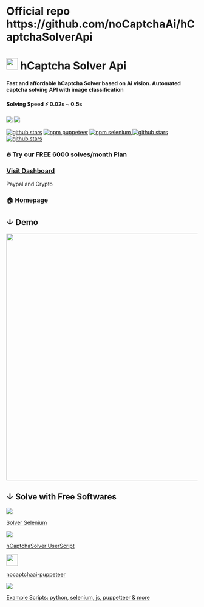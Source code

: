 
<h1>Official repo https://github.com/noCaptchaAi/hCaptchaSolverApi </h>
<p>
<h1><img src="https://avatars.githubusercontent.com/u/110127579" width="30px" /> hCaptcha Solver Api </h1>
<h4>Fast and affordable hCaptcha Solver based on Ai vision. Automated captcha solving API with image classification</h4>
</p>

#### Solving Speed ⚡  0.02s ~ 0.5s

<p>
<a href="https://t.me/noCaptchaAi" target="_blank"><img src="https://img.shields.io/badge/Telegram-2CA5E0?style=for-the-badge&logo=telegram&logoColor=white"></a>
<a href="https://discord.gg/E7FfzhZqzA" target="_blank"><img src="https://img.shields.io/badge/Discord-7289DA?style=for-the-badge&logo=discord&logoColor=white"></a>
</p>
<p>
<a href="https://github.com/noCaptchaAi/hCaptchaSolverApi/"><img alt="github stars" src="https://img.shields.io/github/stars/noCaptchaAi/hCaptchaSolverApi?style=for-the-badge"></a>
<a href="https://www.npmjs.com/package/nocaptchaai-puppeteer"><img alt="npm puppeteer" src="https://img.shields.io/npm/v/nocaptchaai-puppeteer?label=npm-puppeteer&style=for-the-badge"></a>
<a href="https://www.npmjs.com/package/nocaptchasolver"><img alt="npm selenium" src="https://img.shields.io/npm/v/nocaptchasolver?label=npm-selenium&style=for-the-badge">
<a href="https://greasyfork.org/en/scripts/454941-nocaptchaai-hcaptcha-solver"><img alt="github stars" src="https://user-images.githubusercontent.com/4178343/202253849-adb3f27a-24cf-444e-916c-2e58cba00362.png">
  <a href="https://openuserjs.org/scripts/nocaptchaai/noCaptchaAI_hCaptcha_Solver"><img alt="github stars" src="https://user-images.githubusercontent.com/4178343/202683176-b5f4cb24-af7d-4463-8adc-c3aeec87c313.png">
</a>
 


### 🔥 Try our FREE 6000 solves/month Plan

### <a href="https://dash.nocaptchaai.com/">Visit Dashboard</a></a>
Paypal and Crypto 
### 🏠 [Homepage](https://dash.nocaptchaai.com)


## ↓ Demo
</p>

<img src="https://user-images.githubusercontent.com/4178343/180646819-324163a8-0c4c-4571-b01c-2f98ab8a1127.gif" width="650">
</p>


## ↓ Solve with Free Softwares

<p>
<img src="https://img.icons8.com/fluency/48/000000/selenium-test-automation.png"/>

[Solver Selenium](https://github.com/Hammad69275/NoCaptchaSolver)

<img src="https://img.icons8.com/fluency/48/000000/javascript.png"/>

[hCaptchaSolver UserScript](https://github.com/noCaptchaAi/hCaptchaSolver.user.js)

<img src="https://user-images.githubusercontent.com/10379601/29446482-04f7036a-841f-11e7-9872-91d1fc2ea683.png" width="30px">

[nocaptchaai-puppeteer](https://github.com/noCaptchaAi/nocaptchaai-puppeteer)
  
<img src="https://img.icons8.com/external-flaticons-lineal-color-flat-icons/38/000000/external-javascript-computer-programming-icons-flaticons-lineal-color-flat-icons.png"/>
  
[Example Scripts: python, selenium, js, puppetteer & more ](https://github.com/noCaptchaAi/hCaptchaSolverApi/tree/main/usage_examples)

</p>
